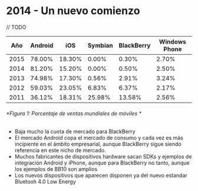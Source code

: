 # 2014 - Un nuevo comienzo

 // TODO
 
| Año   | Android |   iOS  | Symbian | BlackBerry | Windows Phone |
| ----- | ------- | ------ | ------- | ---------- | ------------- |
| 2015  |  78.00% | 18.30% |   0.00% |      0.30% |         2.70% |
| 2014  |  81.20% | 15.20% |   0.00% |      0.50% |         2.50% |
| 2013  |  74.98% | 17.30% |   0.56% |      2.91% |         3.24% |
| 2012  |  59.03% | 23.05% |   6.83% |      6.37% |         2.17% |
| 2011  |  36.12% | 18.31% |  25.98% |     13.58% |         2.56% |

###### *Figura 1: Porcentaje de ventas mundiales de móviles *

- Baja mucho la cuota de mercado para BlackBerry
- El mercado Android copa el mercado de consumo y cada vez es más incipiente en el ámbito empresarial, aunque BlackBerry sigue siendo referencia en este nicho de mercado.
- Muchos fabricantes de dispositivos hardware sacan SDKs y ejemplos de integración Android y iPhone, aunque para BlackBerry no tanto, aunque los ejemplos de BB10 son amplios
- Los nuevos dispositivos que aparecen disponen ya del nuevo estandar Bluetooh 4.0 Low Energy
